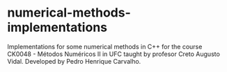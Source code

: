 # numerical-methods-implementations
Implementations for some numerical methods in C++ for the course CK0048 - Métodos Numéricos II in UFC taught by profesor Creto Augusto Vidal.
Developed by Pedro Henrique Carvalho.